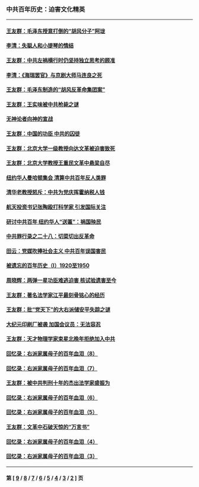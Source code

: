 ### 中共百年历史：迫害文化精英
---
#### [王友群：毛泽东授意打倒的“胡风分子”阿垅](../../pages/nf1176111/n13592541.md?03020430) 
#### [李清：失聪人和小提琴的情结](../../pages/nf1176111/n13459280.md?03020430) 
#### [王友群：中共左祸横行时仍坚持独立思考的顾准](../../pages/nf1176111/n13444722.md?03020430) 
#### [李清：《海瑞罢官》与京剧大师马连良之死](../../pages/nf1176111/n13412316.md?03020430) 
#### [王友群：毛泽东制造的“胡风反革命集团案”](../../pages/nf1176111/n13324909.md?03020430) 
#### [王友群：王实味被中共枪毙之谜](../../pages/nf1176111/n13307502.md?03020430) 
#### [无神论者向神的宣战](../../pages/nf1176111/n13281535.md?03020430) 
#### [王友群：中国的功臣 中共的囚徒](../../pages/nf1176111/n13291790.md?03020430) 
#### [王友群：北京大学一级教授向达文革被迫害致死](../../pages/nf1176111/n13150966.md?03020430) 
#### [王友群：北京大学教授王重民文革中悬梁自尽](../../pages/nf1176111/n13084645.md?03020430) 
#### [纽约华人曼哈顿集会 清算中共百年反人类罪](../../pages/nf1176111/n13084157.md?03020430) 
#### [清华老教授怒斥：中共为党庆挥霍纳税人钱](../../pages/nf1176111/n13071430.md?03020430) 
#### [航天投资书记张陶殴打科学家 引发国际关注](../../pages/nf1176111/n13069132.md?03020430) 
#### [研讨中共百年 纽约华人“送匾”：祸国殃民](../../pages/nf1176111/n13057367.md?03020430) 
#### [中共罪行录之二十八：切菜切出反革命](../../pages/nf1176111/n13030600.md?03020430) 
#### [田云：党媒吹捧社会主义 中共百年误国害民](../../pages/nf1176111/n13006682.md?03020430) 
#### [被遗忘的百年历史（I）1920至1950](../../pages/nf1176111/n12986411.md?03020430) 
#### [周晓辉：两弹一星功臣难逃迫害 核试验遗害至今](../../pages/nf1176111/n12974997.md?03020430) 
#### [王友群：著名法学家江平最刻骨铭心的经历](../../pages/nf1176111/n12970787.md?03020430) 
#### [王友群：批“党天下”的大右派储安平失踪之谜](../../pages/nf1176111/n12954229.md?03020430) 
#### [大纪元印刷厂被袭 加国会议员：无法容忍](../../pages/nf1176111/n12883028.md?03020430) 
#### [王友群：天才物理学家束星北晚年拒绝加入中共](../../pages/nf1176111/n12792913.md?03020430) 
#### [回忆录：右派家属母子的百年血泪（8）](../../pages/nf1176111/n12706196.md?03020430) 
#### [回忆录：右派家属母子的百年血泪（7）](../../pages/nf1176111/n12706191.md?03020430) 
#### [王友群：被中共判刑十年的杰出法学家盛振为](../../pages/nf1176111/n12706141.md?03020430) 
#### [回忆录：右派家属母子的百年血泪（6）](../../pages/nf1176111/n12698863.md?03020430) 
#### [回忆录：右派家属母子的百年血泪（5）](../../pages/nf1176111/n12692515.md?03020430) 
#### [王友群：文革中石破天惊的“万言书”](../../pages/nf1176111/n12690994.md?03020430) 
#### [回忆录：右派家属母子的百年血泪（4）](../../pages/nf1176111/n12686410.md?03020430) 
#### [回忆录：右派家属母子的百年血泪（3）](../../pages/nf1176111/n12683820.md?03020430) 

---
#### 第 [ [9](./9.md?03020430) / [8](./8.md?03020430) / [7](./7.md?03020430) / [6](./6.md?03020430) / [5](./5.md?03020430) / [4](./4.md?03020430) / [3](./3.md?03020430) / [2](./2.md?03020430) ] 页
